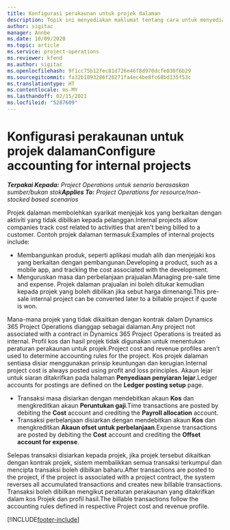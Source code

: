 ```yaml
---
title: Konfigurasi perakaunan untuk projek dalaman
description: Topik ini menyediakan maklumat tentang cara untuk menyediakan amalan perakaunan bagi projek dalaman dalamProject Operations.
author: sigitac
manager: Annbe
ms.date: 10/09/2020
ms.topic: article
ms.service: project-operations
ms.reviewer: kfend
ms.author: sigitac
ms.openlocfilehash: 9f1cc75b12fec81d726e46f8d970dcfe030f6b29
ms.sourcegitcommit: fa32b1893286f20271fa4ec4be8fc68bd135f53c
ms.translationtype: HT
ms.contentlocale: ms-MY
ms.lasthandoff: 02/15/2021
ms.locfileid: "5287609"
---
```

# <a name="configure-accounting-for-internal-projects"></a><span data-ttu-id="60696-103">Konfigurasi perakaunan untuk projek dalaman</span><span class="sxs-lookup"><span data-stu-id="60696-103">Configure accounting for internal projects</span></span>

<span data-ttu-id="60696-104">_**Terpakai Kepada:** Project Operations untuk senario berasaskan sumber/bukan stok_</span><span class="sxs-lookup"><span data-stu-id="60696-104">_**Applies To:** Project Operations for resource/non-stocked based scenarios_</span></span>

<span data-ttu-id="60696-105">Projek dalaman membolehkan syarikat menjejak kos yang berkaitan dengan aktiviti yang tidak dibilkan kepada pelanggan.</span><span class="sxs-lookup"><span data-stu-id="60696-105">Internal projects allow companies track cost related to activities that aren't being billed to a customer.</span></span> <span data-ttu-id="60696-106">Contoh projek dalaman termasuk:</span><span class="sxs-lookup"><span data-stu-id="60696-106">Examples of internal projects include:</span></span>

- <span data-ttu-id="60696-107">Membangunkan produk, seperti aplikasi mudah alih dan menjejaki kos yang berkaitan dengan pembangunan.</span><span class="sxs-lookup"><span data-stu-id="60696-107">Developing a product, such as a mobile app, and tracking the cost associated with the development.</span></span>
- <span data-ttu-id="60696-108">Menguruskan masa dan perbelanjaan prajualan.</span><span class="sxs-lookup"><span data-stu-id="60696-108">Managing pre-sale time and expense.</span></span> <span data-ttu-id="60696-109">Projek dalaman prajualan ini boleh ditukar kemudian kepada projek yang boleh dibilkan jika sebut harga dimenangi.</span><span class="sxs-lookup"><span data-stu-id="60696-109">This pre-sale internal project can be converted later to a billable project if quote is won.</span></span>

<span data-ttu-id="60696-110">Mana-mana projek yang tidak dikaitkan dengan kontrak dalam Dynamics 365 Project Operations dianggap sebagai dalaman.</span><span class="sxs-lookup"><span data-stu-id="60696-110">Any project not associated with a contract in Dynamics 365 Project Operations is treated as internal.</span></span> <span data-ttu-id="60696-111">Profil kos dan hasil projek tidak digunakan untuk menentukan peraturan perakaunan untuk projek.</span><span class="sxs-lookup"><span data-stu-id="60696-111">Project cost and revenue profiles aren't used to determine accounting rules for the project.</span></span> <span data-ttu-id="60696-112">Kos projek dalaman sentiasa disiar menggunakan prinsip keuntungan dan kerugian.</span><span class="sxs-lookup"><span data-stu-id="60696-112">Internal project cost is always posted using profit and loss principles.</span></span> <span data-ttu-id="60696-113">Akaun lejar untuk siaran ditakrifkan pada halaman **Penyediaan penyiaran lejar**.</span><span class="sxs-lookup"><span data-stu-id="60696-113">Ledger accounts for postings are defined on the **Ledger posting setup** page.</span></span>

- <span data-ttu-id="60696-114">Transaksi masa disiarkan dengan mendebitkan akaun **Kos** dan mengkreditkan akaun **Peruntukan gaji**.</span><span class="sxs-lookup"><span data-stu-id="60696-114">Time transactions are posted by debiting the **Cost** account and crediting the **Payroll allocation** account.</span></span>
- <span data-ttu-id="60696-115">Transaksi perbelanjaan disiarkan dengan mendebitkan akaun **Kos** dan mengkreditkan **Akaun ofset untuk perbelanjaan**.</span><span class="sxs-lookup"><span data-stu-id="60696-115">Expense transactions are posted by debiting the **Cost** account and crediting the **Offset account for expense**.</span></span>

<span data-ttu-id="60696-116">Selepas transaksi disiarkan kepada projek, jika projek tersebut dikaitkan dengan kontrak projek, sistem membalikkan semua transaksi terkumpul dan mencipta transaksi boleh dibilkan baharu.</span><span class="sxs-lookup"><span data-stu-id="60696-116">After transactions are posted to the project, if the project is associated with a project contract, the system reverses all accumulated transactions and creates new billable transactions.</span></span> <span data-ttu-id="60696-117">Transaksi boleh dibilkan mengikut peraturan perakaunan yang ditakrifkan dalam kos Projek dan profil hasil.</span><span class="sxs-lookup"><span data-stu-id="60696-117">The billable transactions follow the accounting rules defined in respective Project cost and revenue profile.</span></span>




[!INCLUDE[footer-include](../includes/footer-banner.md)]